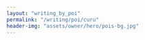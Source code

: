 ```yaml
---
layout: "writing_by_poi"
permalink: "/writing/poi/curu"
header-img: "assets/owner/hero/pois-bg.jpg"
---
```

